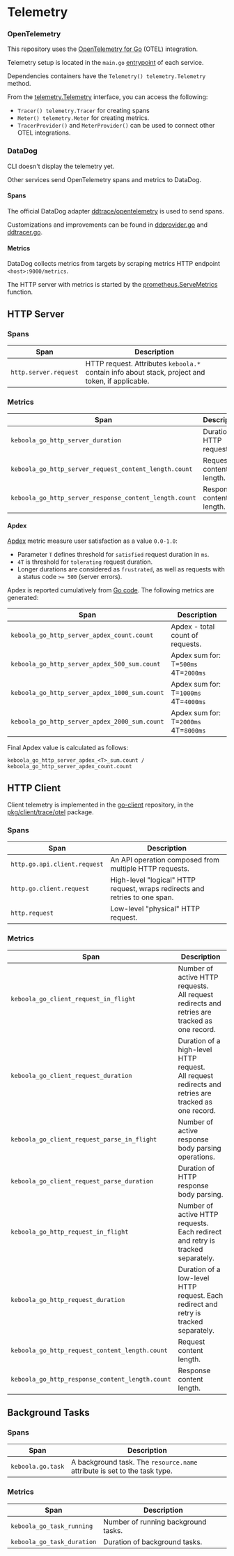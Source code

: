 # Telemetry

### OpenTelemetry

This repository uses the [OpenTelemetry for Go](https://github.com/open-telemetry/opentelemetry-go) (OTEL) integration.

Telemetry setup is located in the `main.go` [entrypoint](../cmd) of each service.

Dependencies containers have the `Telemetry() telemetry.Telemetry` method.

From the [telemetry.Telemetry](../internal/pkg/telemetry/telemetry.go) interface, you can access the following:

- `Tracer() telemetry.Tracer` for creating spans
- `Meter() telemetry.Meter` for creating metrics.
- `TracerProvider()` and `MeterProvider()` can be used to connect other OTEL integrations.

### DataDog

CLI doesn't display the telemetry yet.

Other services send OpenTelemetry spans and metrics to DataDog.

#### Spans

The official DataDog adapter [ddtrace/opentelemetry](https://gopkg.in/DataDog/dd-trace-go.v1/ddtrace/opentelemetry) is used to
send spans.

Customizations and improvements can be found in [ddprovider.go](../internal/pkg/telemetry/ddprovider.go)
and [ddtracer.go](../internal/pkg/telemetry/ddtracer.go).

#### Metrics

DataDog collects metrics from targets by scraping metrics HTTP endpoint `<host>:9000/metrics`.

The HTTP server with metrics is started by
the [prometheus.ServeMetrics](../internal/pkg/telemetry/metric/prometheus/prometheus.go) function.

## HTTP Server

### Spans

| Span                  | Description                                                                                      |
|-----------------------|--------------------------------------------------------------------------------------------------|
| `http.server.request` | HTTP request. Attributes `keboola.*` contain info about stack, project and token, if applicable. |

### Metrics

| Span                                                   | Description               |
|--------------------------------------------------------|---------------------------|
| `keboola_go_http_server_duration`                      | Duration of HTTP request. |
| `keboola_go_http_server_request_content_length.count`  | Request content length.   |
| `keboola_go_http_server_response_content_length.count` | Response content length.  |

#### Apdex

[Apdex](https://en.wikipedia.org/wiki/Apdex) metric measure user satisfaction as a value `0.0-1.0`:

- Parameter `T` defines threshold for `satisfied` request duration in `ms`.
- `4T` is threshold for `tolerating` request duration.
- Longer durations are considered as `frustrated`, as well as requests with a status code `>= 500` (server errors).

Apdex is reported cumulatively from [Go code](../internal/pkg/service/common/httpserver/middleware/otel_apdex.go).
The following metrics are generated:

| Span                                          | Description                           |
|-----------------------------------------------|---------------------------------------|
| `keboola_go_http_server_apdex_count.count`    | Apdex - total count of requests.      |
| `keboola_go_http_server_apdex_500_sum.count`  | Apdex sum for: T=`500ms` 4T=`2000ms`  |
| `keboola_go_http_server_apdex_1000_sum.count` | Apdex sum for: T=`1000ms` 4T=`4000ms` |
| `keboola_go_http_server_apdex_2000_sum.count` | Apdex sum for: T=`2000ms` 4T=`8000ms` |

Final Apdex value is calculated as follows:

```
keboola_go_http_server_apdex_<T>_sum.count / keboola_go_http_server_apdex_count.count
```

## HTTP Client

Client telemetry is implemented in the [go-client](https://github.com/keboola/go-client) repository, in
the [pkg/client/trace/otel](https://github.com/keboola/go-client/tree/main/pkg/client/trace/otel) package.

### Spans

| Span                         | Description                                                                 |
|------------------------------|-----------------------------------------------------------------------------|
| `http.go.api.client.request` | An API operation composed from multiple HTTP requests.                      |
| `http.go.client.request`     | High-level "logical" HTTP request, wraps redirects and retries to one span. |
| `http.request`               | Low-level "physical" HTTP request.                                          |

### Metrics

| Span                                            | Description                                                                                            |
|-------------------------------------------------|--------------------------------------------------------------------------------------------------------|
| `keboola_go_client_request_in_flight`           | Number of active HTTP requests.<br>All request redirects and retries are tracked as one record.        |
| `keboola_go_client_request_duration`            | Duration of a high-level HTTP request.<br>All request redirects and retries are tracked as one record. |
| `keboola_go_client_request_parse_in_flight`     | Number of active response body parsing operations.                                                     |
| `keboola_go_client_request_parse_duration`      | Duration of HTTP response body parsing.                                                                |
| `keboola_go_http_request_in_flight`             | Number of active HTTP requests. Each redirect and retry is tracked separately.                         |
| `keboola_go_http_request_duration`              | Duration of a low-level HTTP request. Each redirect and retry is tracked separately.                   |
| `keboola_go_http_request_content_length.count`  | Request content length.                                                                                |
| `keboola_go_http_response_content_length.count` | Response content length.                                                                               |

## Background Tasks

### Spans

| Span                     | Description                                                               |
|--------------------------|---------------------------------------------------------------------------|
| `keboola.go.task`        | A background task. The `resource.name` attribute is set to the task type. |


### Metrics

| Span                       | Description                         |
|----------------------------|-------------------------------------|
| `keboola_go_task_running`  | Number of running background tasks. |
| `keboola_go_task_duration` | Duration of background tasks.       |
